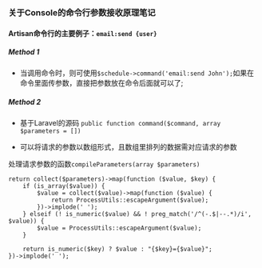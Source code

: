 ### 关于Console的命令行参数接收原理笔记

#### Artisan命令行的主要例子：`email:send {user}`

##### Method 1

- 当调用命令时，则可使用`$schedule->command('email:send John');`如果在命令里面传参数，直接把参数放在命令后面就可以了;

##### Method 2
- 基于Laravel的源码
`public function command($command, array $parameters = [])`

- 可以将请求的参数以数组形式，且数组里排列的数据需对应请求的参数

处理请求参数的函数`compileParameters(array $parameters)`

    return collect($parameters)->map(function ($value, $key) {
        if (is_array($value)) {
            $value = collect($value)->map(function ($value) {
                return ProcessUtils::escapeArgument($value);
            })->implode(' ');
        } elseif (! is_numeric($value) && ! preg_match('/^(-.$|--.*)/i', $value)) {
            $value = ProcessUtils::escapeArgument($value);
        }

        return is_numeric($key) ? $value : "{$key}={$value}";
    })->implode(' ');

